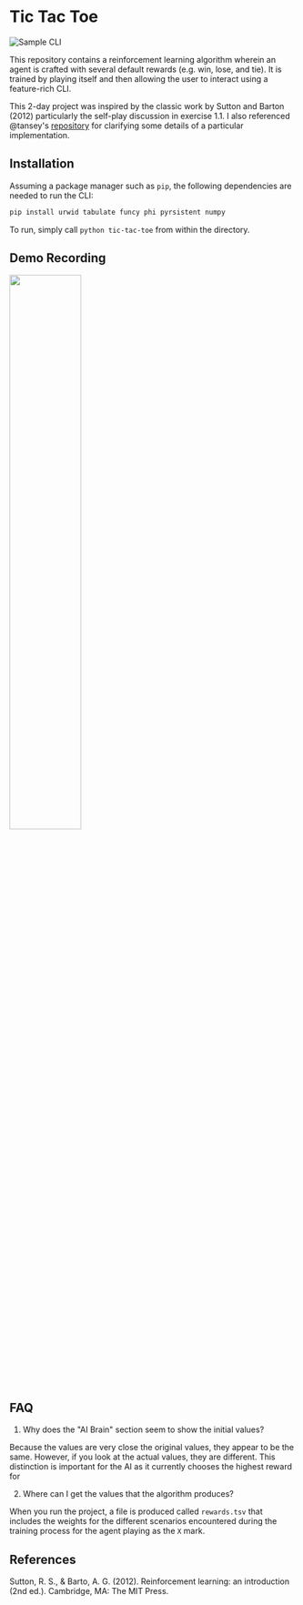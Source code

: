 # Tic Tac Toe

![Sample CLI](https://user-images.githubusercontent.com/634167/37246650-6e7f1fbe-247b-11e8-92f1-fb071c02b223.png)

This repository contains a reinforcement learning algorithm wherein an agent is crafted with several default rewards (e.g. win, lose, and tie). It is trained by playing itself and then allowing the user to interact using a feature-rich CLI.

This 2-day project was inspired by the classic work by Sutton and Barton (2012) particularly the self-play discussion in exercise 1.1. I also referenced @tansey's [repository](https://github.com/tansey/rl-tictactoe/blob/master/tictactoe.py) for clarifying some details of a particular implementation.

## Installation

Assuming a package manager such as `pip`, the following dependencies are needed to run the CLI:

```bash
pip install urwid tabulate funcy phi pyrsistent numpy
```

To run, simply call `python tic-tac-toe` from within the directory.

## Demo Recording

<a href="https://asciinema.org/a/168616?t=1:05" target="_blank"><img src="https://asciinema.org/a/168616.png" width="50%" /></a>

## FAQ

1. Why does the "AI Brain" section seem to show the initial values?

Because the values are very close the original values, they appear to be the same. However, if you look at the actual values, they are different. This distinction is important for the AI as it currently chooses the highest reward for 

2. Where can I get the values that the algorithm produces?

When you run the project, a file is produced called `rewards.tsv` that includes the weights for the different scenarios encountered during the training process for the agent playing as the `X` mark.

## References

Sutton, R. S., & Barto, A. G. (2012). Reinforcement learning: an introduction (2nd ed.). Cambridge, MA: The MIT Press.
